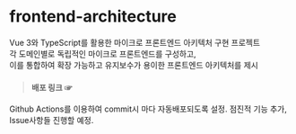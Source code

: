 # frontend-architecture
Vue 3와 TypeScript를 활용한 마이크로 프론트엔드 아키텍처 구현 프로젝트 <br>
각 도메인별로 독립적인 마이크로 프론트엔드를 구성하고, <br>
이를 통합하여 확장 가능하고 유지보수가 용이한 프론트엔드 아키텍처를 제시

> #### 배포 링크 ☞ 
Github Actions를 이용하여 commit시 마다 자동배포되도록 설정.
점진적 기능 추가, Issue사항들 진행할 예정.
